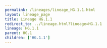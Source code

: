 ```yaml
---
permalink: /lineages/lineage_HG.1.1.html
layout: lineage_page
title: Lineage HG.1.1
redirect_to: ../lineage.html?lineage=HG.1.1
lineage: HG.1.1
parent: HG.1
children: ['HG.1.1']
---
```

